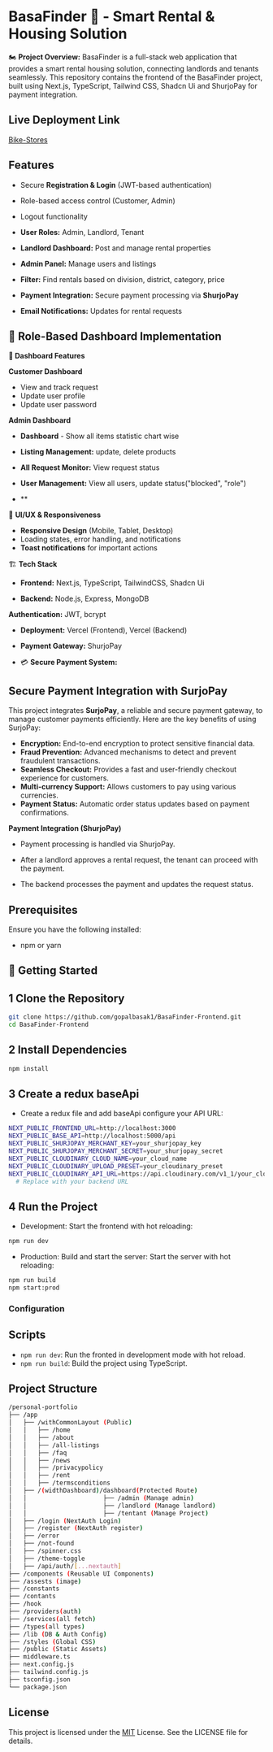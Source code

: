 # BasaFinder 🏡 - Smart Rental & Housing Solution

🏍️ **Project Overview:**
BasaFinder is a full-stack web application that provides a smart rental housing solution, connecting landlords and tenants seamlessly. This repository contains the frontend of the BasaFinder project, built using Next.js, TypeScript, Tailwind CSS, Shadcn Ui and ShurjoPay for payment integration.

## Live Deployment Link

[Bike-Stores](https://basafinder.vercel.app/)

## Features

- Secure **Registration & Login** (JWT-based authentication)

- Role-based access control (Customer, Admin)
- Logout functionality

- **User Roles:** Admin, Landlord, Tenant

- **Landlord Dashboard:** Post and manage rental properties

- **Admin Panel:** Manage users and listings

- **Filter:** Find rentals based on division, district, category, price

- **Payment Integration:** Secure payment processing via **ShurjoPay**

- **Email Notifications:** Updates for rental requests

## 🏢 Role-Based Dashboard Implementation

**🎯 Dashboard Features**

**Customer Dashboard**

- View and track request
- Update user profile
- Update user password

**Admin Dashboard**

- **Dashboard** - Show all items statistic chart wise

- **Listing Management:** update, delete products

- **All Request Monitor:** View request status

- **User Management:** View all users, update status("blocked", "role")

- \*\*

🎨 **UI/UX & Responsiveness**

- **Responsive Design** (Mobile, Tablet, Desktop)
- Loading states, error handling, and notifications
- **Toast notifications** for important actions

🏗️ **Tech Stack**

- **Frontend:** Next.js, TypeScript, TailwindCSS, Shadcn Ui

- **Backend:** Node.js, Express, MongoDB

**Authentication:** JWT, bcrypt

- **Deployment:** Vercel (Frontend), Vercel (Backend)

- **Payment Gateway:** ShurjoPay

- 💳 **Secure Payment System:**

## Secure Payment Integration with SurjoPay

This project integrates **SurjoPay**, a reliable and secure payment gateway, to manage customer payments efficiently. Here are the key benefits of using SurjoPay:

- **Encryption:** End-to-end encryption to protect sensitive financial data.
- **Fraud Prevention:** Advanced mechanisms to detect and prevent fraudulent transactions.
- **Seamless Checkout:** Provides a fast and user-friendly checkout experience for customers.
- **Multi-currency Support:** Allows customers to pay using various currencies.
- **Payment Status:** Automatic order status updates based on payment confirmations.

**Payment Integration (ShurjoPay)**

- Payment processing is handled via ShurjoPay.

- After a landlord approves a rental request, the tenant can proceed with the payment.

- The backend processes the payment and updates the request status.

## Prerequisites

Ensure you have the following installed:

- npm or yarn

## 🚀 Getting Started

## 1 Clone the Repository

```bash
git clone https://github.com/gopalbasak1/BasaFinder-Frontend.git
cd BasaFinder-Frontend
```

## 2 Install Dependencies

```bash
npm install
```

## 3 Create a redux baseApi

- Create a redux file and add baseApi configure your API URL:

```bash
NEXT_PUBLIC_FRONTEND_URL=http://localhost:3000
NEXT_PUBLIC_BASE_API=http://localhost:5000/api
NEXT_PUBLIC_SHURJOPAY_MERCHANT_KEY=your_shurjopay_key
NEXT_PUBLIC_SHURJOPAY_MERCHANT_SECRET=your_shurjopay_secret
NEXT_PUBLIC_CLOUDINARY_CLOUD_NAME=your_cloud_name
NEXT_PUBLIC_CLOUDINARY_UPLOAD_PRESET=your_cloudinary_preset
NEXT_PUBLIC_CLOUDINARY_API_URL=https://api.cloudinary.com/v1_1/your_cloud_name/image/upload
  # Replace with your backend URL
```

## 4 Run the Project

- Development: Start the frontend with hot reloading:

```bash
npm run dev
```

- Production: Build and start the server: Start the server with hot reloading:

```bash
npm run build
npm start:prod
```

### Configuration

## Scripts

- `npm run dev`: Run the fronted in development mode with hot reload.
- `npm run build`: Build the project using TypeScript.

## Project Structure

```bash
/personal-portfolio
├── /app
│   ├── /withCommonLayout (Public)
│   │   ├── /home
│   │   ├── /about
│   │   ├── /all-listings
│   │   ├── /faq
│   │   ├── /news
│   │   ├── /privacypolicy
│   │   ├── /rent
│   │   ├── /termsconditions
│   ├── /(widthDashboard)/dashboard(Protected Route)
│   │                     ├── /admin (Manage admin)
│   │                     ├── /landlord (Manage landlord)
│   │                     ├── /tentant (Manage Project)
│   ├── /login (NextAuth Login)
│   ├── /register (NextAuth register)
│   ├── /error
│   ├── /not-found
│   ├── /spinner.css
│   ├── /theme-toggle
│   ├── /api/auth/[...nextauth]
├── /components (Reusable UI Components)
├── /assests (image)
├── /constants
├── /contants
├── /hook
├── /providers(auth)
├── /services(all fetch)
├── /types(all types)
├── /lib (DB & Auth Config)
├── /styles (Global CSS)
├── /public (Static Assets)
├── middleware.ts
├── next.config.js
├── tailwind.config.js
├── tsconfig.json
└── package.json


```

## License

This project is licensed under the [MIT](https://choosealicense.com/licenses/mit/) License. See the LICENSE file for details.

